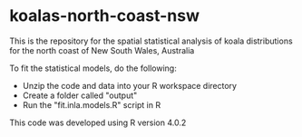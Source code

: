 # koalas-north-coast-nsw

This is the repository for the spatial statistical analysis of koala distributions for the north coast of New South Wales, Australia

To fit the statistical models, do the following:

- Unzip the code and data into your R workspace directory
- Create a folder called "output"
- Run the "fit.inla.models.R" script in R

This code was developed using R version 4.0.2
